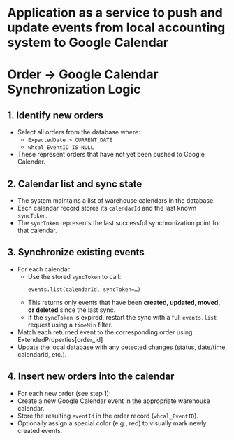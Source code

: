 # Application as a service to push and update events from local accounting system to Google Calendar

# Order → Google Calendar Synchronization Logic

## 1. Identify new orders
- Select all orders from the database where:
  - `ExpectedDate > CURRENT_DATE`
  - `whcal_EventID IS NULL`
- These represent orders that have not yet been pushed to Google Calendar.

## 2. Calendar list and sync state
- The system maintains a list of warehouse calendars in the database.
- Each calendar record stores its `calendarId` and the last known `syncToken`.
- The `syncToken` represents the last successful synchronization point for that calendar.

## 3. Synchronize existing events
- For each calendar:
  - Use the stored `syncToken` to call:
    ```
    events.list(calendarId, syncToken=…)
    ```
  - This returns only events that have been **created, updated, moved, or deleted** since the last sync.
  - If the `syncToken` is expired, restart the sync with a full `events.list` request using a `timeMin` filter.
- Match each returned event to the corresponding order using:
        ExtendedProperties[order_id]
- Update the local database with any detected changes (status, date/time, calendarId, etc.).

## 4. Insert new orders into the calendar
- For each new order (see step 1):
- Create a new Google Calendar event in the appropriate warehouse calendar.
- Store the resulting `eventId` in the order record (`whcal_EventID`).
- Optionally assign a special color (e.g., red) to visually mark newly created events.



